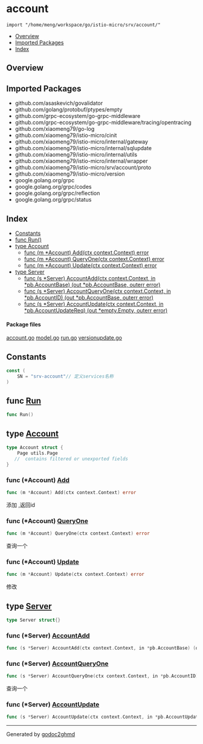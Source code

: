 # account
`import "/home/meng/workspace/go/istio-micro/srv/account/"`

* [Overview](#pkg-overview)
* [Imported Packages](#pkg-imports)
* [Index](#pkg-index)

## <a name="pkg-overview">Overview</a>

## <a name="pkg-imports">Imported Packages</a>

- github.com/asaskevich/govalidator
- github.com/golang/protobuf/ptypes/empty
- github.com/grpc-ecosystem/go-grpc-middleware
- github.com/grpc-ecosystem/go-grpc-middleware/tracing/opentracing
- github.com/xiaomeng79/go-log
- github.com/xiaomeng79/istio-micro/cinit
- github.com/xiaomeng79/istio-micro/internal/gateway
- github.com/xiaomeng79/istio-micro/internal/sqlupdate
- github.com/xiaomeng79/istio-micro/internal/utils
- github.com/xiaomeng79/istio-micro/internal/wrapper
- github.com/xiaomeng79/istio-micro/srv/account/proto
- github.com/xiaomeng79/istio-micro/version
- google.golang.org/grpc
- google.golang.org/grpc/codes
- google.golang.org/grpc/reflection
- google.golang.org/grpc/status

## <a name="pkg-index">Index</a>
* [Constants](#pkg-constants)
* [func Run()](#Run)
* [type Account](#Account)
  * [func (m \*Account) Add(ctx context.Context) error](#Account.Add)
  * [func (m \*Account) QueryOne(ctx context.Context) error](#Account.QueryOne)
  * [func (m \*Account) Update(ctx context.Context) error](#Account.Update)
* [type Server](#Server)
  * [func (s \*Server) AccountAdd(ctx context.Context, in \*pb.AccountBase) (out \*pb.AccountBase, outerr error)](#Server.AccountAdd)
  * [func (s \*Server) AccountQueryOne(ctx context.Context, in \*pb.AccountID) (out \*pb.AccountBase, outerr error)](#Server.AccountQueryOne)
  * [func (s \*Server) AccountUpdate(ctx context.Context, in \*pb.AccountUpdateReq) (out \*empty.Empty, outerr error)](#Server.AccountUpdate)

#### <a name="pkg-files">Package files</a>
[account.go](./account.go) [model.go](./model.go) [run.go](./run.go) [versionupdate.go](./versionupdate.go) 

## <a name="pkg-constants">Constants</a>
``` go
const (
    SN = "srv-account"// 定义services名称
)
```

## <a name="Run">func</a> [Run](./run.go#L21)
``` go
func Run()
```

## <a name="Account">type</a> [Account](./model.go#L14-L17)
``` go
type Account struct {
    Page utils.Page
   //  contains filtered or unexported fields
}
```

### <a name="Account.Add">func</a> (\*Account) [Add](./model.go#L62)
``` go
func (m *Account) Add(ctx context.Context) error
```
添加 ,返回id

### <a name="Account.QueryOne">func</a> (\*Account) [QueryOne](./model.go#L129)
``` go
func (m *Account) QueryOne(ctx context.Context) error
```
查询一个

### <a name="Account.Update">func</a> (\*Account) [Update](./model.go#L92)
``` go
func (m *Account) Update(ctx context.Context) error
```
修改

## <a name="Server">type</a> [Server](./account.go#L11)
``` go
type Server struct{}
```

### <a name="Server.AccountAdd">func</a> (\*Server) [AccountAdd](./account.go#L13)
``` go
func (s *Server) AccountAdd(ctx context.Context, in *pb.AccountBase) (out *pb.AccountBase, outerr error)
```

### <a name="Server.AccountQueryOne">func</a> (\*Server) [AccountQueryOne](./account.go#L65)
``` go
func (s *Server) AccountQueryOne(ctx context.Context, in *pb.AccountID) (out *pb.AccountBase, outerr error)
```
查询一个

### <a name="Server.AccountUpdate">func</a> (\*Server) [AccountUpdate](./account.go#L26)
``` go
func (s *Server) AccountUpdate(ctx context.Context, in *pb.AccountUpdateReq) (out *empty.Empty, outerr error)
```

- - -
Generated by [godoc2ghmd](https://github.com/GandalfUK/godoc2ghmd)